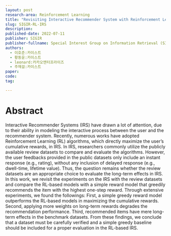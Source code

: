 ```yaml
---
layout: post
research-area: Reinforcement Learning
title: "Revisiting Interactive Recommender System with Reinforcement Learning"
slug: SIGIR-RL-IRS
description:
published-date: 2022-07-11
publisher: SIGIR
publisher-fullname: Special Interest Group on Information Retrieval (SIGIR)
authors:
  - 이호준:카이스트
  - 황동윤:카이스트
  - leonard:카카오엔터프라이즈
  - 주재걸:카이스트
paper: 
code: 
tag:

---
```


# Abstract


Interactive Recommender Systems (IRS) have drawn a lot of attention, due to their ability in modeling the interactive process between the user and the recommender system. Recently, numerous works have adopted Reinforcement Learning (RL) algorithms, which directly maximize the user’s cumulative rewards, in IRS.
In IRS, researchers commonly utilize the publicly available review datasets to compare and evaluate the algorithms. However, the user feedbacks provided in the public datasets only include an instant response (e.g., rating), without any inclusion of delayed response (e.g., dwell-time, lifetime value). Thus, the question remains whether the review datasets are an appropriate choice to evaluate the long-term effects in IRS.  
In this work, we revisit the experiments on the IRS with the review datasets and compare the RL-based models with a simple reward model that greedily recommends the item with the highest one-step reward. Through extensive experiments, we found the followings: First, a simple greedy reward model outperforms the RL-based models in maximizing the cumulative rewards. Second, applying more weights on long-term rewards degrades the recommendation performance. Third, recommended items have mere long-term effects in the benchmark datasets. From these findings, we conclude that a dataset must be carefully verified and a simple greedy baseline should be included for a proper evaluation in the RL-based IRS.
